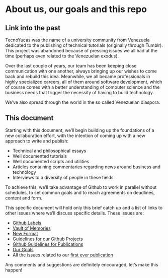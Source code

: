# About us, our goals and this repo

## Link into the past

TecnoYucas was the name of a university community from Venezuela dedicated to the publishing of technical tutorials (originally through Tumblr). This project was abandoned because of pressing issues we all had at the time (perhaps even related to the Venezuelan exodus).

Over the last couple of years, our team has been keeping close communication with one another, always bringing up our wishes to come back and rebuild this idea. Meanwhile, we all became professionals in highly specialized careers, all of them around software development, which of course comes with a better understanding of computer science and the business needs that trigger the necessity of having to build technology.

We’ve also spread through the world in the so called Venezuelan diaspora.

## This document

Starting with this document, we’ll begin building up the foundations of a new collaboration effort, with the intention of coming up with a new approach to write and publish:

* Technical and philosophical essays
* Well documented tutorials
* Well documented scripts and utilities
* Articles containing commentaries regarding news around business and technology
* Interviews to a diversity of people in these fields

To achieve this, we’ll take advantage of Github to work in parallel without schedules, to set common goals and to reach agreements on deadlines, content and form.

This specific document will hold only this brief catch up and a list of links to other issues where we’ll discuss specific details. These issues are:

* [Github Labels](./labels.md)
* [Vault of Memories](./vault_of_memories.md)
* [New Format](./new_format.md)
* [Guidelines for our Github Projects](./projects_guidelines.md)
* [Github Guidelines for Publications](./publications_guidelines.md)
* [Our Goals](./goals.md)
* All the issues related to our [first ever publication](https://github.com/tecnoyucas/meta/milestone/1)

Any comments and suggestions are definitely encouraged, let’s make this happen!
